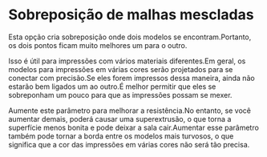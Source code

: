 Sobreposição de malhas mescladas
====
Esta opção cria sobreposição onde dois modelos se encontram.Portanto, os dois pontos ficam muito melhores um para o outro.

Isso é útil para impressões com vários materiais diferentes.Em geral, os modelos para impressões em várias cores serão projetados para se conectar com precisão.Se eles forem impressos dessa maneira, ainda não estarão bem ligados um ao outro.É melhor permitir que eles se sobreponham um pouco para que as impressões possam se mexer.

Aumente este parâmetro para melhorar a resistência.No entanto, se você aumentar demais, poderá causar uma superextrusão, o que torna a superfície menos bonita e pode deixar a sala cair.Aumentar esse parâmetro também pode tornar a borda entre os modelos mais turvosos, o que significa que a cor das impressões em várias cores não será tão precisa.
